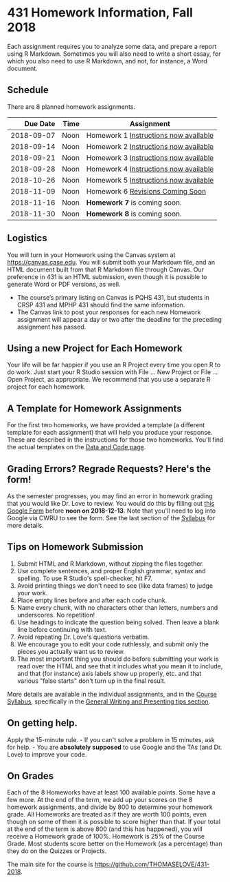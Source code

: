 # 431 Homework Information, Fall 2018

Each assignment requires you to analyze some data, and prepare a report using R Markdown. Sometimes you will also need to write a short essay, for which you also need to use R Markdown, and not, for instance, a Word document. 

## Schedule

There are 8 planned homework assignments.

Due Date | Time | Assignment 
-----: | ------: | --------------------------------------------------------
2018-09-07 | Noon | Homework 1 [Instructions now available](https://github.com/THOMASELOVE/431-2018/tree/master/homework/Homework1)
2018-09-14 | Noon | Homework 2 [Instructions now available](https://github.com/THOMASELOVE/431-2018/tree/master/homework/Homework2)
2018-09-21 | Noon | Homework 3 [Instructions now available](https://github.com/THOMASELOVE/431-2018/tree/master/homework/Homework3)
2018-09-28 | Noon | Homework 4 [Instructions now available](https://github.com/THOMASELOVE/431-2018/tree/master/homework/Homework4)
2018-10-26 | Noon | Homework 5 [Instructions now available](https://github.com/THOMASELOVE/431-2018/tree/master/homework/Homework5)
2018-11-09 | Noon | Homework 6 [Revisions Coming Soon](https://github.com/THOMASELOVE/431-2018/tree/master/homework/Homework6)
2018-11-16 | Noon | **Homework 7** is coming soon.
2018-11-30 | Noon | **Homework 8** is coming soon.

## Logistics

You will turn in your Homework using the Canvas system at https://canvas.case.edu. You will submit both your Markdown file, and an HTML document built from that R Markdown file through Canvas. Our preference in 431 is an HTML submission, even though it is possible to generate Word or PDF versions, as well. 

- The course’s primary listing on Canvas is PQHS 431, but students in CRSP 431 and MPHP 431 should find the same information. 
- The Canvas link to post your responses for each new Homework assignment will appear a day or two after the deadline for the preceding assignment has passed.

## Using a new Project for Each Homework

Your life will be far happier if you use an R Project every time you open R to do work. Just start your R Studio session with File ... New Project or File ... Open Project, as appropriate. We recommend that you use a separate R project for each homework.

## A Template for Homework Assignments

For the first two homeworks, we have provided a template (a different template for each assignment) that will help you produce your response. These are described in the instructions for those two homeworks. You'll find the actual templates on the [Data and Code page](https://github.com/THOMASELOVE/431-2018-data).

## Grading Errors? Regrade Requests? Here's the form!

As the semester progresses, you may find an error in homework grading that you would like Dr. Love to review. You would do this by filling out [this Google Form](https://goo.gl/forms/G4ZZ1Fge1ZkQVKzy2) before **noon on 2018-12-13**. Note that you'll need to log into Google via CWRU to see the form. See the last section of the [Syllabus](https://thomaselove.github.io/2018-431-syllabus/) for more details.

## Tips on Homework Submission

1. Submit HTML and R Markdown, without zipping the files together.
2. Use complete sentences, and proper English grammar, syntax and spelling. To use R Studio's spell-checker, hit F7.
3. Avoid printing things we don't need to see (like data frames) to judge your work.
4. Place empty lines before and after each code chunk.
5. Name every chunk, with no characters other than letters, numbers and underscores. No repetition!
6. Use headings to indicate the question being solved. Then leave a blank line before continuing with text.
7. Avoid repeating Dr. Love's questions verbatim.
8. We encourage you to edit your code ruthlessly, and submit only the pieces you actually want us to review.
9. The most important thing you should do before submitting your work is read over the HTML and see that it includes what you mean it to include, and that (for instance) axis labels show up properly, etc. and that various "false starts" don't turn up in the final result.

More details are available in the individual assignments, and in the [Course Syllabus](https://thomaselove.github.io/2018-431-syllabus/), specifically in the [General Writing and Presenting tips section](https://thomaselove.github.io/2018-431-syllabus/a-few-general-writingpresenting-tips.html).

## On getting help.

Apply the 15-minute rule.
    - If you can't solve a problem in 15 minutes, ask for help.
    - You are **absolutely supposed** to use Google and the TAs (and Dr. Love) to improve your code.

## On Grades

Each of the 8 Homeworks have at least 100 available points. Some have a few more. At the end of the term, we add up your scores on the 8 homework assignments, and divide by 800 to determine your homework grade. All Homeworks are treated as if they are worth 100 points, even though on some of them it is possible to score higher than that. If your total at the end of the term is above 800 (and this has happened), you will receive a Homework grade of 100%. Homework is 25% of the Course Grade. Most students score better on the Homework (as a percentage) than they do on the Quizzes or Projects.

The main site for the course is https://github.com/THOMASELOVE/431-2018.
